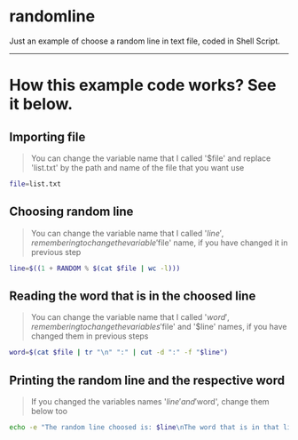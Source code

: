 # randomline
Just an example of choose a random line in text file, coded in Shell Script.

---

# How this example code works? See it below.

## Importing file
> You can change the variable name that I called '$file' and replace 'list.txt' by the path and name of the file that you want use
```bash
file=list.txt
```

## Choosing random line
> You can change the variable name that I called '$line', remembering to change the variable '$file' name, if you have changed it in previous step
```bash
line=$((1 + RANDOM % $(cat $file | wc -l)))
```

## Reading the word that is in the choosed line
> You can change the variable name that I called '$word', remembering to change the variables '$file' and '$line' names, if you have changed them in previous steps
```bash
word=$(cat $file | tr "\n" ":" | cut -d ":" -f "$line")
```

## Printing the random line and the respective word
> If you changed the variables names '$line' and '$word', change them below too
```bash
echo -e "The random line choosed is: $line\nThe word that is in that line is: $word\n"
```
